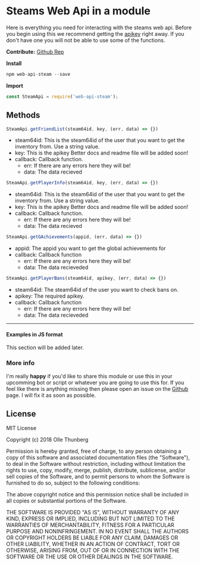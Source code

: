 # Steams Web Api in a module
Here is everything you need for interacting with the steams web api.
Before you begin using this we recommend getting the [apikey](https://steamcommunity.com/dev/apikey) right away. If you don't have one you will not be able to use some of the functions.

**Contribute:** [Github Rep](https://github.com/ThunbergOlle/web-api-steam)

**Install**
```js
npm web-api-steam --save
```
**Import**
```js
const SteamApi = require('web-api-steam');
```

## Methods
```js
SteamApi.getFriendList(steam64id, key, (err, data) => {})
```
- steam64id: This is the steam64id of the user that you want to get the inventory from. Use a string value.
- key: This is the apikey
Better docs and readme file will be added soon!
- callback: Callback function.
    - err: If there are any errors here they will be!
    - data: The data recieved

```js
SteamApi.getPlayerInfo(steam64id, key, (err, data) => {})
```
- steam64id: This is the steam64id of the user that you want to get the inventory from. Use a string value.
- key: This is the apikey
Better docs and readme file will be added soon!
- callback: Callback function.
    - err: If there are any errors here they will be!
    - data: The data recieved

```js
SteamApi.getGAchievements(appid, (err, data) => {})
```   
- appid: The appid you want to get the global achievements for
- callback: Callback function
    - err: If there are any errors here they will be!
    - data: The data recieveded

```js
SteamApi.getPlayerBans(steam64id, apikey, (err, data) => {})
```   
- steam64id: The steam64id of the user you want to check bans on.
- apikey: The required apikey.
- callback: Callback function
    - err: If there are any errors here they will be!
    - data: The data recieveded

---
#### Examples in JS format
This section will be added later. 
### More info
I'm really **happy** if you'd like to share this module or use this in your upcomming bot or script or whatever you are going to use this for. If you feel like there is anything missing then please open an issue on the [Github](https://github.com/ThunbergOlle/web-api-steam) page. I will fix it as soon as possible.

## License
MIT License

Copyright (c) 2018 Olle Thunberg

Permission is hereby granted, free of charge, to any person obtaining a copy
of this software and associated documentation files (the "Software"), to deal
in the Software without restriction, including without limitation the rights
to use, copy, modify, merge, publish, distribute, sublicense, and/or sell
copies of the Software, and to permit persons to whom the Software is
furnished to do so, subject to the following conditions:

The above copyright notice and this permission notice shall be included in all
copies or substantial portions of the Software.

THE SOFTWARE IS PROVIDED "AS IS", WITHOUT WARRANTY OF ANY KIND, EXPRESS OR
IMPLIED, INCLUDING BUT NOT LIMITED TO THE WARRANTIES OF MERCHANTABILITY,
FITNESS FOR A PARTICULAR PURPOSE AND NONINFRINGEMENT. IN NO EVENT SHALL THE
AUTHORS OR COPYRIGHT HOLDERS BE LIABLE FOR ANY CLAIM, DAMAGES OR OTHER
LIABILITY, WHETHER IN AN ACTION OF CONTRACT, TORT OR OTHERWISE, ARISING FROM,
OUT OF OR IN CONNECTION WITH THE SOFTWARE OR THE USE OR OTHER DEALINGS IN THE
SOFTWARE.